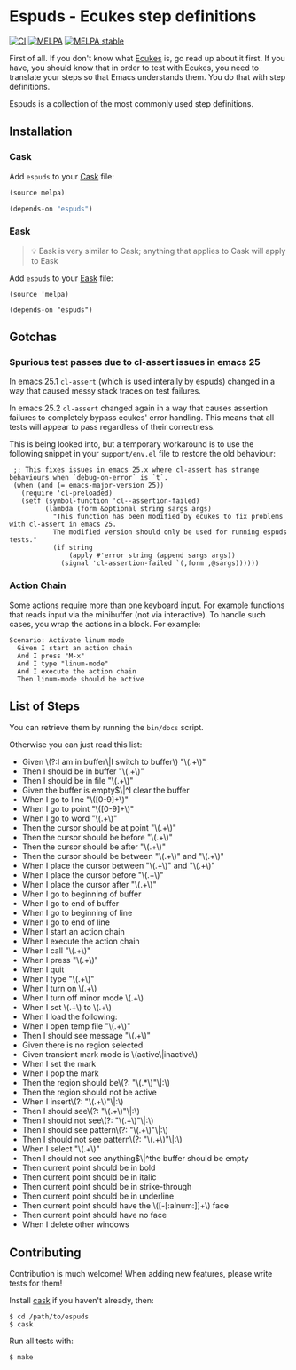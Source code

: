 # Espuds - Ecukes step definitions

[![CI](https://github.com/ecukes/espuds/actions/workflows/test.yml/badge.svg)](https://github.com/ecukes/espuds/actions/workflows/test.yml)
[![MELPA](http://melpa.org/packages/espuds-badge.svg)](http://melpa.org/#/espuds)
[![MELPA stable](http://stable.melpa.org/packages/espuds-badge.svg)](http://stable.melpa.org/#/espuds)

First of all. If you don't know what
[Ecukes](http://github.com/ecukes/ecukes) is, go read up about it
first. If you have, you should know that in order to test with Ecukes,
you need to translate your steps so that Emacs understands them. You
do that with step definitions.

Espuds is a collection of the most commonly used step definitions.

## Installation

### Cask

Add `espuds` to your [Cask][Cask] file:

```lisp
(source melpa)

(depends-on "espuds")
```

### Eask
> 💡 Eask is very similar to Cask; anything that applies to Cask will apply to Eask

Add `espuds` to your [Eask][Eask] file:

```elisp
(source 'melpa)

(depends-on "espuds")
```

## Gotchas

### Spurious test passes due to cl-assert issues in emacs 25

In emacs 25.1 `cl-assert` (which is used interally by espuds) changed in a way
that caused messy stack traces on test failures.

In emacs 25.2 `cl-assert` changed again in a way that causes assertion failures
to completely bypass ecukes' error handling. This means that all tests will
appear to pass regardless of their correctness. 

This is being looked into, but a temporary workaround is to use the following
snippet in your `support/env.el` file to restore the old behaviour:

```elisp
 ;; This fixes issues in emacs 25.x where cl-assert has strange behaviours when `debug-on-error` is `t`.
 (when (and (= emacs-major-version 25))
   (require 'cl-preloaded)
   (setf (symbol-function 'cl--assertion-failed)
         (lambda (form &optional string sargs args)
           "This function has been modified by ecukes to fix problems with cl-assert in emacs 25.
           The modified version should only be used for running espuds tests."
           (if string
               (apply #'error string (append sargs args))
             (signal 'cl-assertion-failed `(,form ,@sargs))))))
```

### Action Chain

Some actions require more than one keyboard input. For example
functions that reads input via the minibuffer (not via
interactive). To handle such cases, you wrap the actions in a
block. For example:

    Scenario: Activate linum mode
      Given I start an action chain
      And I press "M-x"
      And I type "linum-mode"
      And I execute the action chain
      Then linum-mode should be active

## List of Steps
<!-- generated with a `grep -E "^\((Given|When|Then)" espuds.el | sed 's:^(:- :' | sed 's:"\^::' | sed 's:\$"::'` :D -->
You can retrieve them by running the `bin/docs` script.

Otherwise you can just read this list:

- Given \\(?:I am in buffer\\|I switch to buffer\\) \"\\(.+\\)\"
- Then I should be in buffer \"\\(.+\\)\"
- Then I should be in file \"\\(.+\\)\"
- Given the buffer is empty$\\|^I clear the buffer
- When I go to line \"\\([0-9]+\\)\"
- When I go to point \"\\([0-9]+\\)\"
- When I go to word \"\\(.+\\)\"
- Then the cursor should be at point \"\\(.+\\)\"
- Then the cursor should be before \"\\(.+\\)\"
- Then the cursor should be after \"\\(.+\\)\"
- Then the cursor should be between \"\\(.+\\)\" and \"\\(.+\\)\"
- When I place the cursor between \"\\(.+\\)\" and \"\\(.+\\)\"
- When I place the cursor before \"\\(.+\\)\"
- When I place the cursor after \"\\(.+\\)\"
- When I go to beginning of buffer
- When I go to end of buffer
- When I go to beginning of line
- When I go to end of line
- When I start an action chain
- When I execute the action chain
- When I call \"\\(.+\\)\"
- When I press \"\\(.+\\)\"
- When I quit
- When I type \"\\(.+\\)\"
- When I turn on \\(.+\\)
- When I turn off minor mode \\(.+\\)
- When I set \\(.+\\) to \\(.+\\)
- When I load the following:
- When I open temp file \"\\(.+\\)\"
- Then I should see message \"\\(.+\\)\"
- Given there is no region selected
- Given transient mark mode is \\(active\\|inactive\\)
- When I set the mark
- When I pop the mark
- Then the region should be\\(?: \"\\(.*\\)\"\\|:\\)
- Then the region should not be active
- When I insert\\(?: \"\\(.+\\)\"\\|:\\)
- Then I should see\\(?: \"\\(.+\\)\"\\|:\\)
- Then I should not see\\(?: \"\\(.+\\)\"\\|:\\)
- Then I should see pattern\\(?: \"\\(.+\\)\"\\|:\\)
- Then I should not see pattern\\(?: \"\\(.+\\)\"\\|:\\)
- When I select \"\\(.+\\)\"
- Then I should not see anything$\\|^the buffer should be empty
- Then current point should be in bold
- Then current point should be in italic
- Then current point should be in strike-through
- Then current point should be in underline
- Then current point should have the \\([-[:alnum:]]+\\) face
- Then current point should have no face
- When I delete other windows

## Contributing

Contribution is much welcome! When adding new features, please write
tests for them!

Install [cask][Cask] if you haven't already,
then:

    $ cd /path/to/espuds
    $ cask

Run all tests with:

    $ make

[Cask]: https://github.com/cask/cask
[Eask]: https://github.com/emacs-eask/cli
[MELPA]: https://melpa.org
